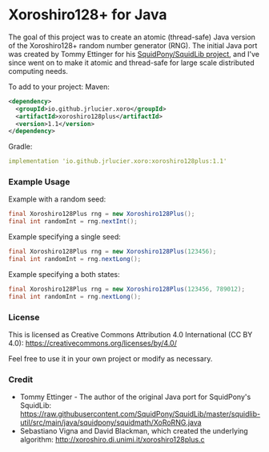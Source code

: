 # Xoroshiro128+ for Java
The goal of this project was to create an atomic (thread-safe) Java version of the Xoroshiro128+ random number generator
(RNG).  The initial Java port was created by Tommy Ettinger for his [SquidPony/SquidLib project](https://github.com/SquidPony/SquidLib), and 
I've since went on to make it atomic and thread-safe for large scale distributed computing needs.

To add to your project:
Maven:
```xml
<dependency>
  <groupId>io.github.jrlucier.xoro</groupId>
  <artifactId>xoroshiro128plus</artifactId>
  <version>1.1</version>
</dependency>
```
Gradle:
```yaml
implementation 'io.github.jrlucier.xoro:xoroshiro128plus:1.1'
```


### Example Usage
Example with a random seed:
```java
final Xoroshiro128Plus rng = new Xoroshiro128Plus();
final int randomInt = rng.nextInt();
```

Example specifying a single seed:
```java
final Xoroshiro128Plus rng = new Xoroshiro128Plus(123456);
final int randomInt = rng.nextLong();
```

Example specifying a both states:
```java
final Xoroshiro128Plus rng = new Xoroshiro128Plus(123456, 789012);
final int randomInt = rng.nextLong();
```


### License
This is licensed as Creative Commons Attribution 4.0 International (CC BY 4.0):
https://creativecommons.org/licenses/by/4.0/

Feel free to use it in your own project or modify as necessary.

### Credit
 - Tommy Ettinger - The author of the original Java port for SquidPony's SquidLib: 
    https://raw.githubusercontent.com/SquidPony/SquidLib/master/squidlib-util/src/main/java/squidpony/squidmath/XoRoRNG.java
 - Sebastiano Vigna and David Blackman, which created the underlying algorithm: 
    http://xoroshiro.di.unimi.it/xoroshiro128plus.c


